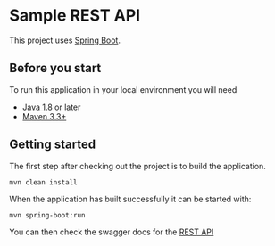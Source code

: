 # Sample REST API 
 
This project uses [Spring Boot](https://spring.io/guides/gs/spring-boot/). 
 
## Before you start 
 
To run this application in your local environment you will need 
 
* [Java 1.8](http://www.oracle.com/technetwork/java/javase/downloads/index.html) or later 
* [Maven 3.3+](https://maven.apache.org/download.cgi) 
 
## Getting started 
 
The first step after checking out the project is to build the application. 
 
 
``` 
mvn clean install 
``` 
 
 
When the application has built successfully it can be started with: 
``` 
mvn spring-boot:run 
``` 
 
You can then check the swagger docs for the [REST API](http://localhost:8095/scd-api/swagger-ui.html) 
